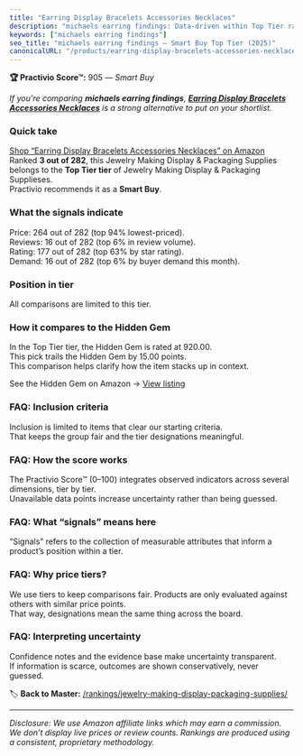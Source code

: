 ```yaml
---
title: "Earring Display Bracelets Accessories Necklaces"
description: "michaels earring findings: Data-driven within Top Tier ranking using the Practivio Score™. Positioned by quality, value, demand, findability, momentum."
keywords: ["michaels earring findings"]
seo_title: "michaels earring findings — Smart Buy Top Tier (2025)"
canonicalURL: "/products/earring-display-bracelets-accessories-necklaces-B0BGSY3HBT/"
---
```


**🏆 Practivio Score™:** 905 — _Smart Buy_


*If you're comparing **michaels earring findings**, **[Earring Display Bracelets Accessories Necklaces](https://www.amazon.com/dp/B0BGSY3HBT?tag=practivio-20)** is a strong alternative to put on your shortlist.*
### Quick take
[Shop “Earring Display Bracelets Accessories Necklaces” on Amazon](https://www.amazon.com/dp/B0BGSY3HBT?tag=practivio-20)
Ranked **3 out of 282**, this Jewelry Making Display & Packaging Supplies belongs to the **Top Tier tier** of Jewelry Making Display & Packaging Supplieses.  
Practivio recommends it as a **Smart Buy**.

### What the signals indicate
Price: 264 out of 282 (top 94% lowest-priced).  
Reviews: 16 out of 282 (top 6% in review volume).  
Rating: 177 out of 282 (top 63% by star rating).  
Demand: 16 out of 282 (top 6% by buyer demand this month).

### Position in tier
All comparisons are limited to this tier.

### How it compares to the Hidden Gem
In the Top Tier tier, the Hidden Gem is rated at 920.00.  
This pick trails the Hidden Gem by 15.00 points.  
This comparison helps clarify how the item stacks up in context.  

See the Hidden Gem on Amazon → [View listing](https://www.amazon.com/dp/B0987Z9PW7?tag=practivio-20)

### FAQ: Inclusion criteria
Inclusion is limited to items that clear our starting criteria.  
That keeps the group fair and the tier designations meaningful.

### FAQ: How the score works
The Practivio Score™ (0–100) integrates observed indicators across several dimensions, tier by tier.  
Unavailable data points increase uncertainty rather than being guessed.

### FAQ: What “signals” means here
“Signals” refers to the collection of measurable attributes that inform a product’s position within a tier.

### FAQ: Why price tiers?
We use tiers to keep comparisons fair. Products are only evaluated against others with similar price points.  
That way, designations mean the same thing across the board.

### FAQ: Interpreting uncertainty
Confidence notes and the evidence base make uncertainty transparent.  
If information is scarce, outcomes are shown conservatively, never guessed.


🏷️ **Back to Master:** [/rankings/jewelry-making-display-packaging-supplies/](/rankings/jewelry-making-display-packaging-supplies/)

---
_Disclosure: We use Amazon affiliate links which may earn a commission. We don’t display live prices or review counts. Rankings are produced using a consistent, proprietary methodology._
